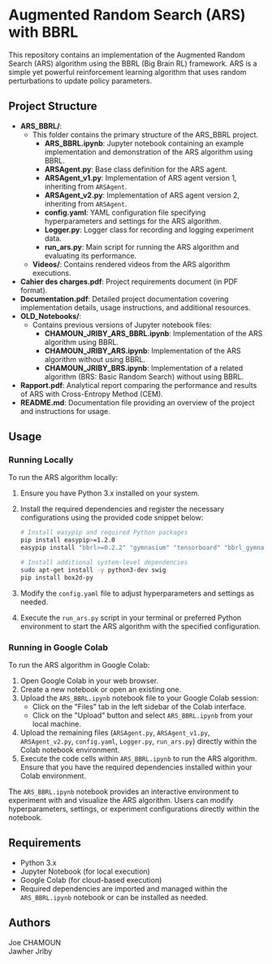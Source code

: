 # Augmented Random Search (ARS) with BBRL

This repository contains an implementation of the Augmented Random Search (ARS) algorithm using the BBRL (Big Brain RL) framework. ARS is a simple yet powerful reinforcement learning algorithm that uses random perturbations to update policy parameters.

## Project Structure
- **ARS_BBRL/**:
	- This folder contains the primary structure of the ARS_BBRL project.
		- **ARS_BBRL.ipynb**: Jupyter notebook containing an example implementation and demonstration of the ARS algorithm using BBRL.
		- **ARSAgent.py**: Base class definition for the ARS agent.
		- **ARSAgent_v1.py**: Implementation of ARS agent version 1, inheriting from `ARSAgent`.
		- **ARSAgent_v2.py**: Implementation of ARS agent version 2, inheriting from `ARSAgent`.
		- **config.yaml**: YAML configuration file specifying hyperparameters and settings for the ARS algorithm.
		- **Logger.py**: Logger class for recording and logging experiment data.
		- **run_ars.py**: Main script for running the ARS algorithm and evaluating its performance.
	- **Videos/**: Contains rendered videos from the ARS algorithm executions.
- **Cahier des charges.pdf**: Project requirements document (in PDF format).
- **Documentation.pdf**: Detailed project documentation covering implementation details, usage instructions, and additional resources.
- **OLD_Notebooks/**:
  - Contains previous versions of Jupyter notebook files:
    - **CHAMOUN_JRIBY_ARS_BBRL.ipynb**: Implementation of the ARS algorithm using BBRL.
    - **CHAMOUN_JRIBY_ARS.ipynb**: Implementation of the ARS algorithm without using BBRL.
    - **CHAMOUN_JRIBY_BRS.ipynb**: Implementation of a related algorithm (BRS: Basic Random Search) without using BBRL.
- **Rapport.pdf**: Analytical report comparing the performance and results of ARS with Cross-Entropy Method (CEM).
- **README.md**: Documentation file providing an overview of the project and instructions for usage.

## Usage

### Running Locally

To run the ARS algorithm locally:

1. Ensure you have Python 3.x installed on your system.
2. Install the required dependencies and register the necessary configurations using the provided code snippet below:

   ```bash
   # Install easypip and required Python packages
   pip install easypip>=1.2.0
   easypip install "bbrl>=0.2.2" "gymnasium" "tensorboard" "bbrl_gymnasium>=0.2.0" "bbrl_gymnasium[box2d]" "mazemdp"
   
   # Install additional system-level dependencies
   sudo apt-get install -y python3-dev swig
   pip install box2d-py
   ```

3. Modify the `config.yaml` file to adjust hyperparameters and settings as needed.

4. Execute the `run_ars.py` script in your terminal or preferred Python environment to start the ARS algorithm with the specified configuration.

### Running in Google Colab

To run the ARS algorithm in Google Colab:

1. Open Google Colab in your web browser.
2. Create a new notebook or open an existing one.
3. Upload the `ARS_BBRL.ipynb` notebook file to your Google Colab session:
   - Click on the "Files" tab in the left sidebar of the Colab interface.
   - Click on the "Upload" button and select `ARS_BBRL.ipynb` from your local machine.
4. Upload the remaining files (`ARSAgent.py`, `ARSAgent_v1.py`, `ARSAgent_v2.py`, `config.yaml`, `Logger.py`, `run_ars.py`) directly within the Colab notebook environment.
5. Execute the code cells within `ARS_BBRL.ipynb` to run the ARS algorithm. Ensure that you have the required dependencies installed within your Colab environment.

The `ARS_BBRL.ipynb` notebook provides an interactive environment to experiment with and visualize the ARS algorithm. Users can modify hyperparameters, settings, or experiment configurations directly within the notebook.

## Requirements

- Python 3.x
- Jupyter Notebook (for local execution)
- Google Colab (for cloud-based execution)
- Required dependencies are imported and managed within the `ARS_BBRL.ipynb` notebook or can be installed as needed.

## Authors

Joe CHAMOUN  
Jawher Jriby
